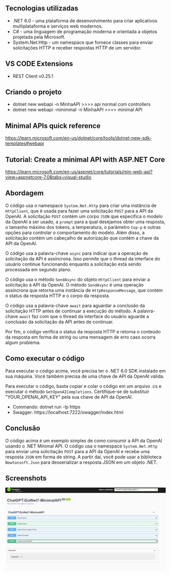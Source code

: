## Tecnologias utilizadas
- .NET 6.0 - uma plataforma de desenvolvimento para criar aplicativos multiplataforma e serviços web modernos.
- C# - uma linguagem de programação moderna e orientada a objetos projetada pela Microsoft.
- System.Net.Http - um namespace que fornece classes para enviar solicitações HTTP e receber respostas HTTP de um servidor.

## VS CODE Extensions
- REST Client v0.25.1

## Criando o projeto  

- dotnet new webapi -n MinhaAPI            >>>> api normal com controllers
- dotnet new webapi -minimmal -n MinhaAPI  >>>> minimal API 

## Minimal APIs quick reference
https://learn.microsoft.com/en-us/dotnet/core/tools/dotnet-new-sdk-templates#webapi

## Tutorial: Create a minimal API with ASP.NET Core
https://learn.microsoft.com/en-us/aspnet/core/tutorials/min-web-api?view=aspnetcore-7.0&tabs=visual-studio 
 


## Abordagem
O código usa o namespace `System.Net.Http` para criar uma instância de `HttpClient`, que é usada para fazer uma solicitação `POST` para a API da OpenAI. A solicitação `POST` contém um corpo `JSON` que especifica o modelo da OpenAI a ser usado, a `prompt` para a qual desejamos obter uma resposta, o tamanho máximo dos tokens, a temperatura, o parâmetro `top-p` e outras opções para controlar o comportamento do modelo. Além disso, a solicitação contém um cabeçalho de autorização que contém a chave da API da OpenAI.

O código usa a palavra-chave `async` para indicar que a operação de solicitação da API é assíncrona. Isso permite que o thread da interface do usuário continue funcionando enquanto a solicitação está sendo processada em segundo plano.

O código usa o método `SendAsync` do objeto `HttpClient` para enviar a solicitação à API da OpenAI. O método `SendAsync` é uma operação assíncrona que retorna uma instância de `HttpResponseMessage`, que contém o status da resposta HTTP e o corpo da resposta.

O código usa a palavra-chave `await` para aguardar a conclusão da solicitação HTTP antes de continuar a execução do método. A palavra-chave `await` faz com que o thread da interface do usuário aguarde a conclusão da solicitação da API antes de continuar.

Por fim, o código verifica o status da resposta HTTP e retorna o conteúdo da resposta em forma de string ou uma mensagem de erro caso ocorra algum problema.

## Como executar o código
Para executar o código acima, você precisa ter o .NET 6.0 SDK instalado em sua máquina. Você também precisa de uma chave de API da OpenAI válida.

Para executar o código, basta copiar e colar o código em um arquivo .cs e executar o método `GetOpenAICompletions`. Certifique-se de substituir "YOUR_OPENAI_API_KEY" pela sua chave de API da OpenAI.

- Commando: dotnet run -lp https
- Swagger: https://localhost:7222/swagger/index.html

## Conclusão
O código acima é um exemplo simples de como consumir a API da OpenAI usando o .NET Minimal API. O código usa o namespace `System.Net.Http` para enviar uma solicitação `POST` para a API da OpenAI e recebe uma resposta `JSON` em forma de string. A partir daí, você pode usar a biblioteca `Newtonsoft.Json` para desserializar a resposta JSON em um objeto .NET.

## Screenshots

![App Screenshot](https://raw.githubusercontent.com/frotaadriano/ChatGPT-DotNet7-MinimalAPI/master/ScreenShots/chatgpt%20csharp.jpg)

